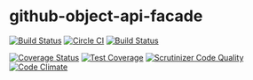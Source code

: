 # github-object-api-facade

[![Build Status](https://scrutinizer-ci.com/g/devboard/github-object-api-facade/badges/build.png?b=master)](https://scrutinizer-ci.com/g/devboard/github-object-api-facade/build-status/master)
[![Circle CI](https://circleci.com/gh/devboard/github-object-api-facade/tree/master.svg?style=svg)](https://circleci.com/gh/devboard/github-object-api-facade/tree/master)
[![Build Status](https://travis-ci.org/devboard/github-object-api-facade.svg?branch=master)](https://travis-ci.org/devboard/github-object-api-facade)

[![Coverage Status](https://coveralls.io/repos/devboard/github-object-api-facade/badge.svg?branch=master)](https://coveralls.io/r/devboard/github-object-api-facade?branch=master)
[![Test Coverage](https://codeclimate.com/github/devboard/github-object-api-facade/badges/coverage.svg)](https://codeclimate.com/github/devboard/github-object-api-facade/coverage)
[![Scrutinizer Code Quality](https://scrutinizer-ci.com/g/devboard/github-object-api-facade/badges/quality-score.png?b=master)](https://scrutinizer-ci.com/g/devboard/github-object-api-facade/?branch=master)
[![Code Climate](https://codeclimate.com/github/devboard/github-object-api-facade/badges/gpa.svg)](https://codeclimate.com/github/devboard/github-object-api-facade)
